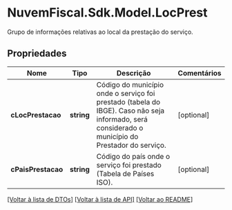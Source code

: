 # NuvemFiscal.Sdk.Model.LocPrest
Grupo de informações relativas ao local da prestação do serviço.

## Propriedades

Nome | Tipo | Descrição | Comentários
------------ | ------------- | ------------- | -------------
**cLocPrestacao** | **string** | Código do município onde o serviço foi prestado (tabela do IBGE).    Caso não seja informado, será considerado o município do Prestador do serviço. | [optional] 
**cPaisPrestacao** | **string** | Código do país onde o serviço foi prestado (Tabela de Países ISO). | [optional] 

[[Voltar à lista de DTOs]](../README.md#documentation-for-models) [[Voltar à lista de API]](../README.md#documentation-for-api-endpoints) [[Voltar ao README]](../README.md)

